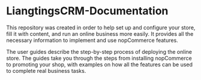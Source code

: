 # LiangtingsCRM-Documentation
This repository was created in order to help set up and configure your store, fill it with content, and run an online business more easily. It provides all the necessary information to implement and use nopCommerce features.

The user guides describe the step-by-step process of deploying the online store. The guides take you through the steps from installing nopCommerce to promoting your shop, with examples on how all the features can be used to complete real business tasks.
